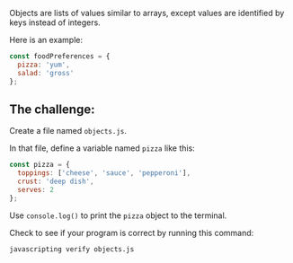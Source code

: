 Objects are lists of values similar to arrays, except values are identified by keys instead of integers.

Here is an example:

```js
const foodPreferences = {
  pizza: 'yum',
  salad: 'gross'
};
```

## The challenge:

Create a file named `objects.js`.

In that file, define a variable named `pizza` like this:

```js
const pizza = {
  toppings: ['cheese', 'sauce', 'pepperoni'],
  crust: 'deep dish',
  serves: 2
};
```

Use `console.log()` to print the `pizza` object to the terminal.

Check to see if your program is correct by running this command:

```bash
javascripting verify objects.js
```

